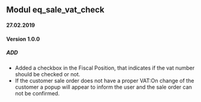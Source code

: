 ## Modul eq_sale_vat_check

#### 27.02.2019
#### Version 1.0.0
##### ADD
- Added a checkbox in the Fiscal Position, that indicates if the vat number should be checked or not.
- If the customer sale order does not have a proper VAT:On change of the customer a popup will appear to inform the user and the sale order can not be confirmed. 